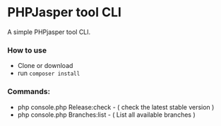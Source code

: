 # PHPJasper tool CLI

A simple PHPjasper tool CLI.
 
### How to use

* Clone or download
* run `composer install`

### Commands:

* php console.php Release:check - ( check the latest stable version )
* php console.php Branches:list - ( List all available branches )

